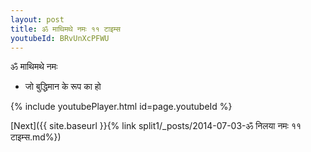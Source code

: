 ```yaml
---
layout: post
title: ॐ माथिमथे नमः ११ टाइम्स
youtubeId: BRvUnXcPFWU
---
```

 
 
 ॐ माथिमथे नमः  
 
 -  जो बुद्धिमान के रूप का हो 
 
  
 
  
 
 
 
 
 
 


{% include youtubePlayer.html id=page.youtubeId %}
 
[Next]({{ site.baseurl }}{% link  split1/_posts/2014-07-03-ॐ निलया नमः ११ टाइम्स.md%})
 
